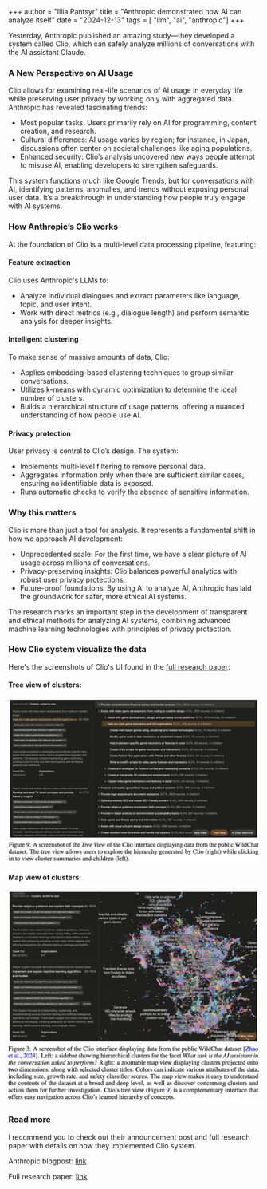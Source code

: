 +++
author = "Illia Pantsyr"
title = "Anthropic demonstrated how AI can analyze itself"
date = "2024-12-13"
tags = [ "llm", "ai", "anthropic"]
+++

Yesterday, Anthropic published an amazing study—they developed a system called Clio, which can safely analyze millions of conversations with the AI assistant Claude.

### A New Perspective on AI Usage

Clio allows for examining real-life scenarios of AI usage in everyday life while preserving user privacy by working only with aggregated data. Anthropic has revealed fascinating trends:

- Most popular tasks: Users primarily rely on AI for programming, content creation, and research.
- Cultural differences: AI usage varies by region; for instance, in Japan, discussions often center on societal challenges like aging populations.
- Enhanced security: Clio’s analysis uncovered new ways people attempt to misuse AI, enabling developers to strengthen safeguards.

This system functions much like Google Trends, but for conversations with AI, identifying patterns, anomalies, and trends without exposing personal user data. It’s a breakthrough in understanding how people truly engage with AI systems.

### How Anthropic’s Clio works

At the foundation of Clio is a multi-level data processing pipeline, featuring:

#### Feature extraction
Clio uses Anthropic's LLMs to:
  - Analyze individual dialogues and extract parameters like language, topic, and user intent.
  - Work with direct metrics (e.g., dialogue length) and perform semantic analysis for deeper insights.

#### Intelligent clustering
To make sense of massive amounts of data, Clio:
  - Applies embedding-based clustering techniques to group similar conversations.
  - Utilizes k-means with dynamic optimization to determine the ideal number of clusters.
  - Builds a hierarchical structure of usage patterns, offering a nuanced understanding of how people use AI.

#### Privacy protection

User privacy is central to Clio’s design. The system:
  - Implements multi-level filtering to remove personal data.
  - Aggregates information only when there are sufficient similar cases, ensuring no identifiable data is exposed.
  - Runs automatic checks to verify the absence of sensitive information.

### Why this matters
Clio is more than just a tool for analysis. It represents a fundamental shift in how we approach AI development:
- Unprecedented scale: For the first time, we have a clear picture of AI usage across millions of conversations.
- Privacy-preserving insights: Clio balances powerful analytics with robust user privacy protections.
- Future-proof foundations: By using AI to analyze AI, Anthropic has laid the groundwork for safer, more ethical AI systems.

The research marks an important step in the development of transparent and ethical methods for analyzing AI systems, combining advanced machine learning technologies with principles of privacy protection.

### How Clio system visualize the data
Here's the screenshots of Clio's UI found in the [full research paper](https://assets.anthropic.com/m/7e1ab885d1b24176/original/Clio-Privacy-Preserving-Insights-into-Real-World-AI-Use.pdf):

#### Tree view of clusters:
![Tree view](/anthropic_demonstrated_how_ai_can_analyze_itself/tree_view_of_clio_system.png)

#### Map view of clusters:
![Map view](/anthropic_demonstrated_how_ai_can_analyze_itself/map_view_of_clio_system.png)

### Read more
I recommend you to check out their announcement post and full research paper with details on how they implemented Clio system.

Anthropic blogpost: [link](https://www.anthropic.com/research/clio)

Full research paper: [link](https://assets.anthropic.com/m/7e1ab885d1b24176/original/Clio-Privacy-Preserving-Insights-into-Real-World-AI-Use.pdf)
